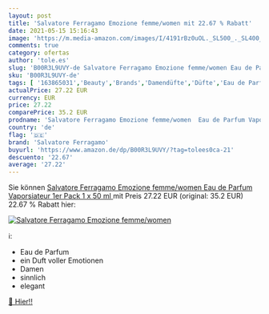 ```yaml
---
layout: post
title: 'Salvatore Ferragamo Emozione femme/women mit 22.67 % Rabatt'
date: 2021-05-15 15:16:43
image: 'https://m.media-amazon.com/images/I/4191rBz0uOL._SL500_._SL400_.jpg'
comments: true
category: ofertas
author: 'tole.es'
slug: 'B00R3L9UVY-de Salvatore Ferragamo Emozione femme/women Eau de Parfum...'
sku: 'B00R3L9UVY-de'
tags: [ '163865031','Beauty','Brands','Damendüfte','Düfte','Eau de Parfum für Damen','Female','Gender','Produkte','salvatore ferragamo', ]
actualPrice: 27.22 EUR
currency: EUR
price: 27.22
comparePrice: 35.2 EUR
prodname: 'Salvatore Ferragamo Emozione femme/women  Eau de Parfum Vaporsiateur  1er Pack  1 x 50 ml '
country: 'de'
flag: '🇩🇪'
brand: 'Salvatore Ferragamo'
buyurl: 'https://www.amazon.de/dp/B00R3L9UVY/?tag=tolees0ca-21'
descuento: '22.67'
average: '27.22'
---
```


Sie können [Salvatore Ferragamo Emozione femme/women  Eau de Parfum Vaporsiateur  1er Pack  1 x 50 ml ](https://www.amazon.de/dp/B00R3L9UVY/?tag=tolees0ca-21) mit Preis 27.22 EUR (original: 35.2 EUR) 22.67 % Rabatt hier:

[![Salvatore Ferragamo Emozione femme/women](https://m.media-amazon.com/images/I/4191rBz0uOL._SL500_._SL400_.jpg)](https://www.amazon.de/dp/B00R3L9UVY/?tag=tolees0ca-21)

ℹ️:

- Eau de Parfum
- ein Duft voller Emotionen
- Damen
- sinnlich
- elegant

[🛒 Hier!!](https://www.amazon.de/dp/B00R3L9UVY/?tag=tolees0ca-21)
